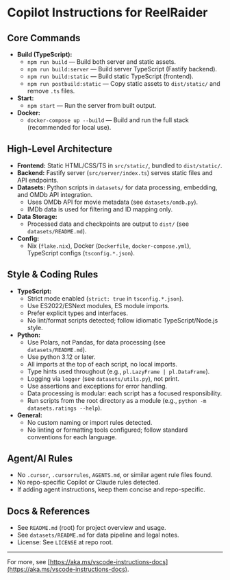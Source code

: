# Copilot Instructions for ReelRaider

## Core Commands
- **Build (TypeScript):**
  - `npm run build` — Build both server and static assets.
  - `npm run build:server` — Build server TypeScript (Fastify backend).
  - `npm run build:static` — Build static TypeScript (frontend).
  - `npm run postbuild:static` — Copy static assets to `dist/static/` and remove `.ts` files.
- **Start:**
  - `npm start` — Run the server from built output.
- **Docker:**
  - `docker-compose up --build` — Build and run the full stack (recommended for local use).

## High-Level Architecture
- **Frontend:** Static HTML/CSS/TS in `src/static/`, bundled to `dist/static/`.
- **Backend:** Fastify server (`src/server/index.ts`) serves static files and API endpoints.
- **Datasets:** Python scripts in `datasets/` for data processing, embedding, and OMDb API integration.
  - Uses OMDb API for movie metadata (see `datasets/omdb.py`).
  - IMDb data is used for filtering and ID mapping only.
- **Data Storage:**
  - Processed data and checkpoints are output to `dist/` (see `datasets/README.md`).
- **Config:**
  - Nix (`flake.nix`), Docker (`Dockerfile`, `docker-compose.yml`), TypeScript configs (`tsconfig.*.json`).

## Style & Coding Rules
- **TypeScript:**
  - Strict mode enabled (`strict: true` in `tsconfig.*.json`).
  - Use ES2022/ESNext modules, ES module imports.
  - Prefer explicit types and interfaces.
  - No lint/format scripts detected; follow idiomatic TypeScript/Node.js style.
- **Python:**
  - Use Polars, not Pandas, for data processing (see `datasets/README.md`).
  - Use python 3.12 or later.
  - All imports at the top of each script, no local imports.
  - Type hints used throughout (e.g., `pl.LazyFrame | pl.DataFrame`).
  - Logging via `logger` (see `datasets/utils.py`), not print.
  - Use assertions and exceptions for error handling.
  - Data processing is modular: each script has a focused responsibility.
  - Run scripts from the root directory as a module (e.g., `python -m datasets.ratings --help`).
- **General:**
  - No custom naming or import rules detected.
  - No linting or formatting tools configured; follow standard conventions for each language.

## Agent/AI Rules
- No `.cursor`, `.cursorrules`, `AGENTS.md`, or similar agent rule files found.
- No repo-specific Copilot or Claude rules detected.
- If adding agent instructions, keep them concise and repo-specific.

## Docs & References
- See `README.md` (root) for project overview and usage.
- See `datasets/README.md` for data pipeline and legal notes.
- License: See `LICENSE` at repo root.

---
For more, see [https://aka.ms/vscode-instructions-docs](https://aka.ms/vscode-instructions-docs).
